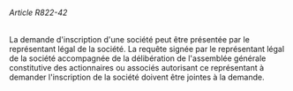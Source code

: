 ###### Article R822-42

La demande d'inscription d'une société peut être présentée par le représentant légal de la société. La requête signée par le représentant légal de la société accompagnée de la délibération de l'assemblée générale constitutive des actionnaires ou associés autorisant ce représentant à demander l'inscription de la société doivent être jointes à la demande.

